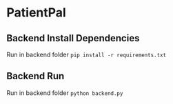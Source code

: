 # PatientPal

## Backend Install Dependencies
Run in backend folder
```pip install -r requirements.txt```

## Backend Run
Run in backend folder
```python backend.py```